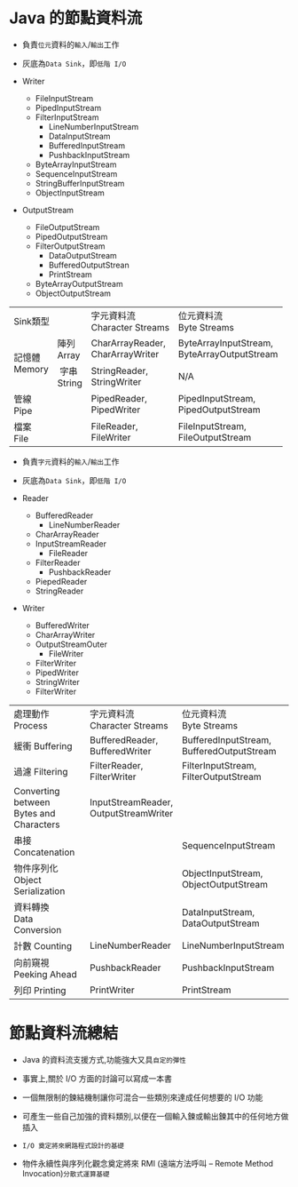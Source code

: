 # Java 的節點資料流

- 負責`位元`資料的`輸入`/`輸出`工作

- 灰底為`Data Sink`，即`低階 I/O`

- <span class="white-block">Writer</span>

  - <span class="gray-block">FileInputStream</span>
  - <span class="gray-block">PipedInputStream</span>
  - <span class="white-block">FilterInputStream</span>
    - <span class="white-block">LineNumberInputStream</span>
    - <span class="white-block">DataInputStream</span>
    - <span class="white-block">BufferedInputStream</span>
    - <span class="white-block">PushbackInputStream</span>
  - <span class="gray-block">ByteArrayInputStream</span>
  - <span class="white-block">SequenceInputStream</span>
  - <span class="gray-block">StringBufferInputStream</span>
  - <span class="white-block">ObjectInputStream</span>

- <span class="white-block">OutputStream</span>

  - <span class="gray-block">FileOutputStream</span>
  - <span class="gray-block">PipedOutputStream</span>
  - <span class="white-block">FilterOutputStream</span>
    - <span class="white-block">DataOutputStream</span>
    - <span class="white-block">BufferedOutputStrean</span>
    - <span class="white-block">PrintStream</span>
  - <span class="gray-block">ByteArrayOutputStream</span>
  - <span class="white-block">ObjectOutputStream</span>

<table>
<tbody>
<tr style="height: 43px;">
<td style="height: 43px;" colspan="2">Sink類型</td>
<td style="height: 43px;">字元資料流<br />Character Streams</td>
<td style="height: 43px;">位元資料流<br />Byte Streams</td>
</tr>
<tr style="height: 23px;">
<td style="height: 46px;" rowspan="2">記憶體<br />Memory</td>
<td style="height: 46px;">陣列<br />Array</td>
<td style="height: 23px;">CharArrayReader,<br />CharArrayWriter</td>
<td style="height: 23px;">ByteArrayInputStream,<br />ByteArrayOutputStream</td>
</tr>
<tr style="height: 23px;">
<td style="height: 23px;">&nbsp;字串<br />String</td>
<td style="height: 23px;">StringReader,<br />StringWriter</td>
<td style="height: 23px;">N/A</td>
</tr>
<tr style="height: 23px;">
<td style="height: 23px;" colspan="2">管線<br />Pipe</td>
<td style="height: 23px;">PipedReader,<br />PipedWriter</td>
<td style="height: 23px;">PipedInputStream,<br />PipedOutputStream</td>
</tr>
<tr style="height: 23px;">
<td style="height: 23px;" colspan="2">檔案<br />File</td>
<td style="height: 23px;">FileReader,<br />FileWriter</td>
<td style="height: 23px;">FileInputStream,<br />FileOutputStream</td>
</tr>
</tbody>
</table>

- 負責`字元`資料的`輸入`/`輸出`工作

- 灰底為`Data Sink`，即`低階 I/O`

- <span class="white-block">Reader</span>

  - <span class="white-block">BufferedReader</span>
    - <span class="white-block">LineNumberReader</span>
  - <span class="gray-block">CharArrayReader</span>
  - <span class="white-block">InputStreamReader</span>
    - <span class="gray-block">FileReader</span>
  - <span class="white-block">FilterReader</span>
    - <span class="white-block">PushbackReader</span>
  - <span class="gray-block">PiepedReader</span>
  - <span class="gray-block">StringReader</span>

- <span class="white-block">Writer</span>
  - <span class="white-block">BufferedWriter</span>
  - <span class="gray-block">CharArrayWriter</span>
  - <span class="white-block">OutputStreamOuter</span>
    - <span class="gray-block">FileWriter</span>
  - <span class="white-block">FilterWriter</span>
  - <span class="gray-block">PipedWriter</span>
  - <span class="gray-block">StringWriter</span>
  - <span class="white-block">FilterWriter</span>

<table>
<tbody>
<tr>
<td>處理動作<br>Process</td>
<td>字元資料流<br>Character Streams</td>
<td>位元資料流<br>Byte Streams</td>
</tr>
<tr>
<td>緩衝 Buffering</td>
<td>BufferedReader,<br>BufferedWriter</td>
<td>
<div>
<div>BufferedInputStream, <br>BufferedOutputStream</div>
</div>
</td>
</tr>
<tr>
<td>過濾 Filtering</td>
<td>FilterReader, <br>FilterWriter</td>
<td>
<div>
<div>FilterInputStream, <br>FilterOutputStream</div>
</div>
</td>
</tr>
<tr>
<td>Converting between <br>Bytes and Characters</td>
<td>
<div>
<div>InputStreamReader, <br>OutputStreamWriter</div>
</div>
</td>
<td>&nbsp;</td>
</tr>
<tr>
<td>
<div>
<div>串接 Concatenation</div>
</div>
</td>
<td>&nbsp;</td>
<td>
<div>
<div>SequenceInputStream</div>
</div>
</td>
</tr>
<tr>
<td>
<div>
<div>物件序列化 <br>Object Serialization</div>
</div>
</td>
<td>&nbsp;</td>
<td>
<div>
<div>ObjectInputStream, <br>ObjectOutputStream</div>
</div>
</td>
</tr>
<tr>
<td>資料轉換 <br>Data Conversion</td>
<td>&nbsp;</td>
<td>
<div>
<div>DataInputStream, <br>DataOutputStream</div>
</div>
</td>
</tr>
<tr>
<td>計數 Counting</td>
<td>LineNumberReader</td>
<td>
<div>
<div>LineNumberInputStream</div>
</div>
</td>
</tr>
<tr>
<td>向前窺視 Peeking Ahead</td>
<td>PushbackReader</td>
<td>
<div>
<div>PushbackInputStream</div>
</div>
</td>
</tr>
<tr>
<td>列印 Printing</td>
<td>PrintWriter</td>
<td>PrintStream</td>
</tr>
</tbody>
</table>

# 節點資料流總結

- Java 的資料流支援方式,功能強大又具`自定的彈性`

- 事實上,關於 I/O 方面的討論可以寫成一本書

- 一個無限制的鍊結機制讓你可混合一些類別來達成任何想要的 I/O 功能

- 可產生一些自己加強的資料類別,以便在一個輸入鍊或輸出鍊其中的任何地方做插入

- `I/O 奠定將來網路程式設計的基礎`

- 物件永續性與序列化觀念奠定將來 RMI (遠端方法呼叫 – Remote Method Invocation)`分散式運算基礎`
